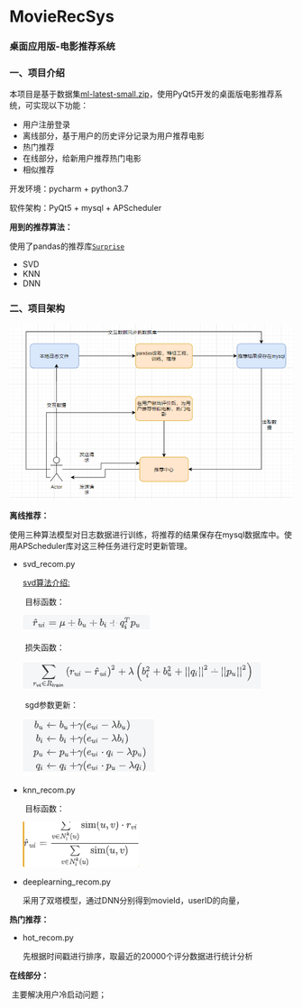 # MovieRecSys
### **桌面应用版-电影推荐系统**

### 一、项目介绍

本项目是基于数据集[ml-latest-small.zip](http://files.grouplens.org/datasets/movielens/ml-latest-small.zip)，使用PyQt5开发的桌面版电影推荐系统，可实现以下功能：

- 用户注册登录
- 离线部分，基于用户的历史评分记录为用户推荐电影
- 热门推荐
- 在线部分，给新用户推荐热门电影
- 相似推荐



 开发环境：pycharm + python3.7

 软件架构：PyQt5 + mysql + APScheduler



**用到的推荐算法：**

使用了pandas的推荐库[`Surprise`](http://surpriselib.com/)

- SVD
- KNN
- DNN



### 二、项目架构

![电影推荐系统](https://github.com/foxlora/charts/blob/main/image-20201026202105641.png?raw=true)

**离线推荐：**

使用三种算法模型对日志数据进行训练，将推荐的结果保存在mysql数据库中。使用APScheduler库对这三种任务进行定时更新管理。

- svd_recom.py

  [svd算法介绍:](https://surprise.readthedocs.io/en/stable/matrix_factorization.html#matrix-factorization-based-algorithms)

  ​	目标函数：

  ![image-20201028223616887](https://github.com/foxlora/MovieRecSys/blob/master/README.assets/image-20201028223616887.png)

  ​	损失函数：

  ![image-20201028223439164](https://github.com/foxlora/MovieRecSys/blob/master/README.assets/image-20201028223439164.png)

  ​	sgd参数更新：

  ![image-20201028143250107](https://github.com/foxlora/MovieRecSys/blob/master/README.assets/image-20201028143250107.png)

- knn_recom.py

  ​	目标函数：
  
  ![image-20201028223659508](https://github.com/foxlora/MovieRecSys/blob/master/README.assets/image-20201028223659508.png)
  
- deeplearning_recom.py

  采用了双塔模型，通过DNN分别得到movieId，userID的向量，
  
  

**热门推荐：**

- hot_recom.py

  先根据时间戳进行排序，取最近的20000个评分数据进行统计分析



**在线部分：**

​	主要解决用户冷启动问题；









